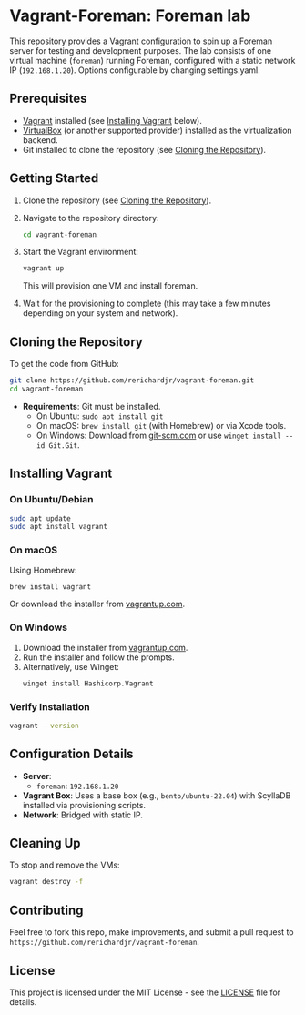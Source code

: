 # Vagrant-Foreman: Foreman lab

This repository provides a Vagrant configuration to spin up a Foreman server for testing and development purposes. The lab consists of one virtual machine (`foreman`) running Foreman, configured with a static network IP (`192.168.1.20`). Options configurable by changing settings.yaml.

## Prerequisites

- [Vagrant](https://www.vagrantup.com/) installed (see [Installing Vagrant](#installing-vagrant) below).
- [VirtualBox](https://www.virtualbox.org/) (or another supported provider) installed as the virtualization backend.
- Git installed to clone the repository (see [Cloning the Repository](#cloning-the-repository)).

## Getting Started

1. Clone the repository (see [Cloning the Repository](#cloning-the-repository)).
2. Navigate to the repository directory:
   ```bash
   cd vagrant-foreman
   ```
3. Start the Vagrant environment:
   ```bash
   vagrant up
   ```
   This will provision one VM and install foreman.

4. Wait for the provisioning to complete (this may take a few minutes depending on your system and network).

## Cloning the Repository

To get the code from GitHub:

```bash
git clone https://github.com/rerichardjr/vagrant-foreman.git
cd vagrant-foreman
```

- **Requirements**: Git must be installed.
  - On Ubuntu: `sudo apt install git`
  - On macOS: `brew install git` (with Homebrew) or via Xcode tools.
  - On Windows: Download from [git-scm.com](https://git-scm.com/) or use `winget install --id Git.Git`.

## Installing Vagrant

### On Ubuntu/Debian
```bash
sudo apt update
sudo apt install vagrant
```

### On macOS
Using Homebrew:
```bash
brew install vagrant
```
Or download the installer from [vagrantup.com](https://www.vagrantup.com/downloads).

### On Windows
1. Download the installer from [vagrantup.com](https://www.vagrantup.com/downloads).
2. Run the installer and follow the prompts.
3. Alternatively, use Winget:
   ```bash
   winget install Hashicorp.Vagrant
   ```

### Verify Installation
```bash
vagrant --version
```
## Configuration Details

- **Server**: 
  - `foreman`: `192.168.1.20`
- **Vagrant Box**: Uses a base box (e.g., `bento/ubuntu-22.04`) with ScyllaDB installed via provisioning scripts.
- **Network**: Bridged with static IP.

## Cleaning Up

To stop and remove the VMs:
```bash
vagrant destroy -f
```

## Contributing

Feel free to fork this repo, make improvements, and submit a pull request to `https://github.com/rerichardjr/vagrant-foreman`.

## License

This project is licensed under the MIT License - see the [LICENSE](LICENSE) file for details.